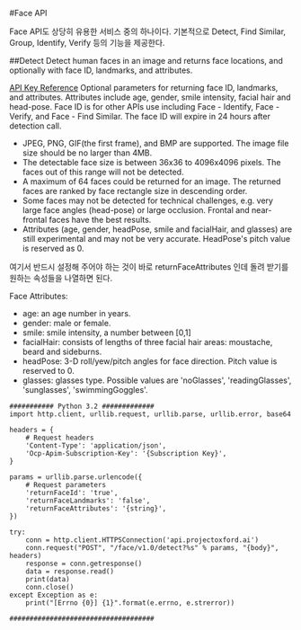 #Face API  

Face API도 상당히 유용한 서비스 중의 하나이다. 기본적으로 Detect, Find Similar, Group, Identify, Verify 등의 기능을 제공한다. 


##Detect
Detect human faces in an image and returns face locations, and optionally with face ID, landmarks, and attributes.


[API Key Reference](https://dev.projectoxford.ai/docs/services/563879b61984550e40cbbe8d/operations/563879b61984550f30395236)
Optional parameters for returning face ID, landmarks, and attributes. Attributes include age, gender, smile intensity, facial hair and head-pose. Face ID is for other APIs use including Face - Identify, Face - Verify, and Face - Find Similar. The face ID will expire in 24 hours after detection call.

- JPEG, PNG, GIF(the first frame), and BMP are supported. The image file size should be no larger than 4MB.
- The detectable face size is between 36x36 to 4096x4096 pixels. The faces out of this range will not be detected.
- A maximum of 64 faces could be returned for an image. The returned faces are ranked by face rectangle size in descending order.
- Some faces may not be detected for technical challenges, e.g. very large face angles (head-pose) or large occlusion. Frontal and near-frontal faces have the best results.
- Attributes (age, gender, headPose, smile and facialHair, and glasses) are still experimental and may not be very accurate. HeadPose's pitch value is reserved as 0.

여기서 반드시 설정해 주어야 하는 것이 바로 returnFaceAttributes 인데 돌려 받기를 원하는 속성들을 나열하면 된다.

Face Attributes:
- age: an age number in years.
- gender: male or female.
- smile: smile intensity, a number between [0,1]
- facialHair: consists of lengths of three facial hair areas: moustache, beard and sideburns.
- headPose: 3-D roll/yew/pitch angles for face direction. Pitch value is reserved to 0.
- glasses: glasses type. Possible values are 'noGlasses', 'readingGlasses', 'sunglasses', 'swimmingGoggles'.

~~~~
########### Python 3.2 #############
import http.client, urllib.request, urllib.parse, urllib.error, base64

headers = {
    # Request headers
    'Content-Type': 'application/json',
    'Ocp-Apim-Subscription-Key': '{Subscription Key}',
}

params = urllib.parse.urlencode({
    # Request parameters
    'returnFaceId': 'true',
    'returnFaceLandmarks': 'false',
    'returnFaceAttributes': '{string}',
})

try:
    conn = http.client.HTTPSConnection('api.projectoxford.ai')
    conn.request("POST", "/face/v1.0/detect?%s" % params, "{body}", headers)
    response = conn.getresponse()
    data = response.read()
    print(data)
    conn.close()
except Exception as e:
    print("[Errno {0}] {1}".format(e.errno, e.strerror))

####################################
~~~~

